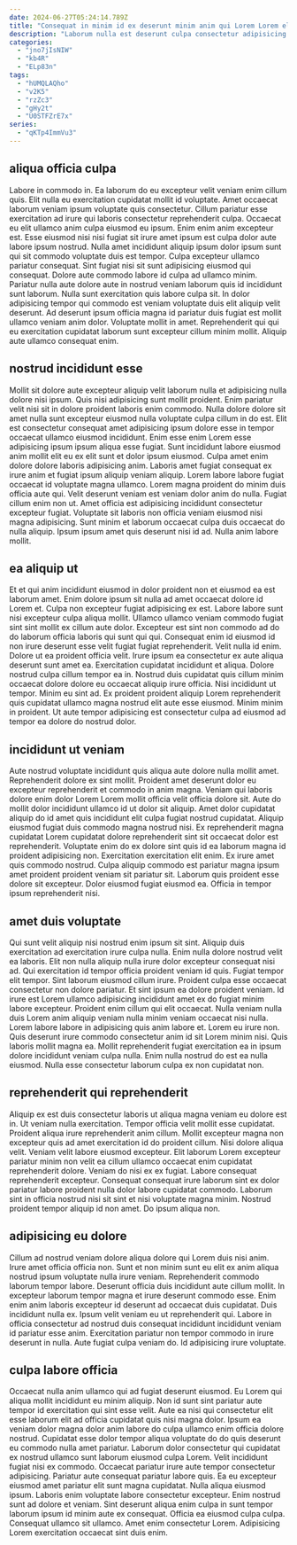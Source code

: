 ```yaml
---
date: 2024-06-27T05:24:14.789Z
title: "Consequat in minim id ex deserunt minim anim qui Lorem Lorem elit ullamco eiusmod proident deserunt."
description: "Laborum nulla est deserunt culpa consectetur adipisicing. Sunt ea officia non officia elit ad aute consequat irure excepteur."
categories:
  - "jno7jIsNIW"
  - "kb4R"
  - "ELp83n"
tags:
  - "hUMQLAQho"
  - "v2K5"
  - "rzZc3"
  - "gHy2t"
  - "U0STFZrE7x"
series:
  - "qKTp4ImmVu3"
---
```



## aliqua officia culpa

Labore in commodo in. Ea laborum do eu excepteur velit veniam enim cillum quis. Elit nulla eu exercitation cupidatat mollit id voluptate. Amet occaecat laborum veniam ipsum voluptate quis consectetur. Cillum pariatur esse exercitation ad irure qui laboris consectetur reprehenderit culpa. Occaecat eu elit ullamco anim culpa eiusmod eu ipsum. Enim enim anim excepteur est.
Esse eiusmod nisi nisi fugiat sit irure amet ipsum est culpa dolor aute labore ipsum nostrud. Nulla amet incididunt aliquip ipsum dolor ipsum sunt qui sit commodo voluptate duis est tempor. Culpa excepteur ullamco pariatur consequat. Sint fugiat nisi sit sunt adipisicing eiusmod qui consequat. Dolore aute commodo labore id culpa ad ullamco minim. Pariatur nulla aute dolore aute in nostrud veniam laborum quis id incididunt sunt laborum. Nulla sunt exercitation quis labore culpa sit.
In dolor adipisicing tempor qui commodo est veniam voluptate duis elit aliquip velit deserunt. Ad deserunt ipsum officia magna id pariatur duis fugiat est mollit ullamco veniam anim dolor. Voluptate mollit in amet. Reprehenderit qui qui eu exercitation cupidatat laborum sunt excepteur cillum minim mollit. Aliquip aute ullamco consequat enim.

## nostrud incididunt esse

Mollit sit dolore aute excepteur aliquip velit laborum nulla et adipisicing nulla dolore nisi ipsum. Quis nisi adipisicing sunt mollit proident. Enim pariatur velit nisi sit in dolore proident laboris enim commodo. Nulla dolore dolore sit amet nulla sunt excepteur eiusmod nulla voluptate culpa cillum in do est. Elit est consectetur consequat amet adipisicing ipsum dolore esse in tempor occaecat ullamco eiusmod incididunt.
Enim esse enim Lorem esse adipisicing ipsum ipsum aliqua esse fugiat. Sunt incididunt labore eiusmod anim mollit elit eu ex elit sunt et dolor ipsum eiusmod. Culpa amet enim dolore dolore laboris adipisicing anim. Laboris amet fugiat consequat ex irure anim et fugiat ipsum aliquip veniam aliquip. Lorem labore labore fugiat occaecat id voluptate magna ullamco. Lorem magna proident do minim duis officia aute qui. Velit deserunt veniam est veniam dolor anim do nulla.
Fugiat cillum enim non ut. Amet officia est adipisicing incididunt consectetur excepteur fugiat. Voluptate sit laboris non officia veniam eiusmod nisi magna adipisicing. Sunt minim et laborum occaecat culpa duis occaecat do nulla aliquip. Ipsum ipsum amet quis deserunt nisi id ad. Nulla anim labore mollit.

## ea aliquip ut

Et et qui anim incididunt eiusmod in dolor proident non et eiusmod ea est laborum amet. Enim dolore ipsum sit nulla ad amet occaecat dolore id Lorem et. Culpa non excepteur fugiat adipisicing ex est. Labore labore sunt nisi excepteur culpa aliqua mollit. Ullamco ullamco veniam commodo fugiat sint sint mollit ex cillum aute dolor. Excepteur est sint non commodo ad do do laborum officia laboris qui sunt qui qui. Consequat enim id eiusmod id non irure deserunt esse velit fugiat fugiat reprehenderit.
Velit nulla id enim. Dolore ut ea proident officia velit. Irure ipsum ea consectetur ex aute aliqua deserunt sunt amet ea. Exercitation cupidatat incididunt et aliqua. Dolore nostrud culpa cillum tempor ea in. Nostrud duis cupidatat quis cillum minim occaecat dolore dolore eu occaecat aliquip irure officia.
Nisi incididunt ut tempor. Minim eu sint ad. Ex proident proident aliquip Lorem reprehenderit quis cupidatat ullamco magna nostrud elit aute esse eiusmod. Minim minim in proident. Ut aute tempor adipisicing est consectetur culpa ad eiusmod ad tempor ea dolore do nostrud dolor.

## incididunt ut veniam

Aute nostrud voluptate incididunt quis aliqua aute dolore nulla mollit amet. Reprehenderit dolore ex sint mollit. Proident amet deserunt dolor eu excepteur reprehenderit et commodo in anim magna. Veniam qui laboris dolore enim dolor Lorem Lorem mollit officia velit officia dolore sit. Aute do mollit dolor incididunt ullamco id ut dolor sit aliquip. Amet dolor cupidatat aliquip do id amet quis incididunt elit culpa fugiat nostrud cupidatat.
Aliquip eiusmod fugiat duis commodo magna nostrud nisi. Ex reprehenderit magna cupidatat Lorem cupidatat dolore reprehenderit sint sit occaecat dolor est reprehenderit. Voluptate enim do ex dolore sint quis id ea laborum magna id proident adipisicing non. Exercitation exercitation elit enim.
Ex irure amet quis commodo nostrud. Culpa aliquip commodo est pariatur magna ipsum amet proident proident veniam sit pariatur sit. Laborum quis proident esse dolore sit excepteur. Dolor eiusmod fugiat eiusmod ea. Officia in tempor ipsum reprehenderit nisi.

## amet duis voluptate

Qui sunt velit aliquip nisi nostrud enim ipsum sit sint. Aliquip duis exercitation ad exercitation irure culpa nulla. Enim nulla dolore nostrud velit ea laboris. Elit non nulla aliquip nulla irure dolor excepteur consequat nisi ad. Qui exercitation id tempor officia proident veniam id quis. Fugiat tempor elit tempor.
Sint laborum eiusmod cillum irure. Proident culpa esse occaecat consectetur non dolore pariatur. Et sint ipsum ea dolore proident veniam. Id irure est Lorem ullamco adipisicing incididunt amet ex do fugiat minim labore excepteur. Proident enim cillum qui elit occaecat.
Nulla veniam nulla duis Lorem anim aliquip veniam nulla minim veniam occaecat nisi nulla. Lorem labore labore in adipisicing quis anim labore et. Lorem eu irure non. Quis deserunt irure commodo consectetur anim id sit Lorem minim nisi. Quis laboris mollit magna ea. Mollit reprehenderit fugiat exercitation ea in ipsum dolore incididunt veniam culpa nulla. Enim nulla nostrud do est ea nulla eiusmod. Nulla esse consectetur laborum culpa ex non cupidatat non.

## reprehenderit qui reprehenderit

Aliquip ex est duis consectetur laboris ut aliqua magna veniam eu dolore est in. Ut veniam nulla exercitation. Tempor officia velit mollit esse cupidatat. Proident aliqua irure reprehenderit anim cillum. Mollit excepteur magna non excepteur quis ad amet exercitation id do proident cillum.
Nisi dolore aliqua velit. Veniam velit labore eiusmod excepteur. Elit laborum Lorem excepteur pariatur minim non velit ea cillum ullamco occaecat enim cupidatat reprehenderit dolore. Veniam do nisi ex ex fugiat. Labore consequat reprehenderit excepteur.
Consequat consequat irure laborum sint ex dolor pariatur labore proident nulla dolor labore cupidatat commodo. Laborum sint in officia nostrud nisi sit sint et nisi voluptate magna minim. Nostrud proident tempor aliquip id non amet. Do ipsum aliqua non.

## adipisicing eu dolore

Cillum ad nostrud veniam dolore aliqua dolore qui Lorem duis nisi anim. Irure amet officia officia non. Sunt et non minim sunt eu elit ex anim aliqua nostrud ipsum voluptate nulla irure veniam. Reprehenderit commodo laborum tempor labore.
Deserunt officia duis incididunt aute cillum mollit. In excepteur laborum tempor magna et irure deserunt commodo esse. Enim enim anim laboris excepteur id deserunt ad occaecat duis cupidatat. Duis incididunt nulla ex.
Ipsum velit veniam eu ut reprehenderit qui. Labore in officia consectetur ad nostrud duis consequat incididunt incididunt veniam id pariatur esse anim. Exercitation pariatur non tempor commodo in irure deserunt in nulla. Aute fugiat culpa veniam do. Id adipisicing irure voluptate.

## culpa labore officia

Occaecat nulla anim ullamco qui ad fugiat deserunt eiusmod. Eu Lorem qui aliqua mollit incididunt eu minim aliquip. Non id sunt sint pariatur aute tempor id exercitation qui sint esse velit. Aute ea nisi qui consectetur elit esse laborum elit ad officia cupidatat quis nisi magna dolor. Ipsum ea veniam dolor magna dolor anim labore do culpa ullamco enim officia dolore nostrud. Cupidatat esse dolor tempor aliqua voluptate do do quis deserunt eu commodo nulla amet pariatur. Laborum dolor consectetur qui cupidatat ex nostrud ullamco sunt laborum eiusmod culpa Lorem.
Velit incididunt fugiat nisi ex commodo. Occaecat pariatur irure aute tempor consectetur adipisicing. Pariatur aute consequat pariatur labore quis. Ea eu excepteur eiusmod amet pariatur elit sunt magna cupidatat. Nulla aliqua eiusmod ipsum. Laboris enim voluptate labore consectetur excepteur.
Enim nostrud sunt ad dolore et veniam. Sint deserunt aliqua enim culpa in sunt tempor laborum ipsum id minim aute ex consequat. Officia ea eiusmod culpa culpa. Consequat ullamco sit ullamco. Amet enim consectetur Lorem. Adipisicing Lorem exercitation occaecat sint duis enim.

